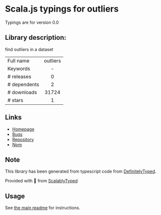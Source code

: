 
# Scala.js typings for outliers

Typings are for version 0.0

## Library description:
find outliers in a dataset

|                    |                 |
| ------------------ | :-------------: |
| Full name          | outliers |
| Keywords           | - |
| # releases         | 0 |
| # dependents       | 2 |
| # downloads        | 31724 |
| # stars            | 1 |

## Links
- [Homepage](https://github.com/MatthewMueller/outliers)
- [Bugs](https://github.com/MatthewMueller/outliers/issues)
- [Repository](https://github.com/MatthewMueller/outliers)
- [Npm](https://www.npmjs.com/package/outliers)
    


## Note
This library has been generated from typescript code from [DefinitelyTyped](https://definitelytyped.org).

Provided with :purple_heart: from [ScalablyTyped](https://github.com/oyvindberg/ScalablyTyped)

## Usage
See [the main readme](../../readme.md) for instructions.



